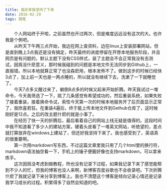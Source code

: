 ```yaml
---
title: 我庆幸我坚持了下来
date: 2016-02-29
tags: 随笔
---
```

　　个人网站终于开啦，之前虽然也开过两次，但是难度远远没有这次的大。也许我是个例吧。</br>
　　从昨天下午两三点开始，我边在网上查资料，边在linux上安装部署网站，但是直到晚上3点我还是没有搞定，昨天最终的进度停留在开啓本地服务阶段，并且网页是有问题的，默认主题下没有CSS样式，装了主题会不会正常我没有去测试，因爲没什麽意义，那时候我碰到的问题是本地文件无法同步到Github上，一直报错。<!--more-->所以本地就算正常了也没森麽用，根本发佈不了。做到这步的时候已经快3点了，加上前一天也是一两点睡的，所以就没有继续下去，洗漱了一下就睡觉了。</br>
　　今天7点多又醒过来了，躺倒8点多的时候又起来开始折腾。昨天我试过一堆命令，今天我筛选了一下，挑了几条感觉有希望成功的，然后重装系统，如果失败了接着重装，接着换命令试，索性今天第一次的时候本地服务开了后页面显示正常了，我欣喜若狂。在重装4遍后，终于能上传本地文件到Gethub仓库了，这时候刚好是12点。之后的改主题什麽的就是小事了。</br>
　　在经历了快一天的折腾后，最后看着自己的网站上线无疑是值得的。这段时间中我不知道看了多少人的建站方案，硬着头皮看了一堆英文网站，听绝望的，差点就打算放弃在windows上建站了，但还好我坚持下来了。我也感受到了，英语真的很重要啊。</br>
　　第一次用markdown写东西，不过这篇文章里我只用了几个html里的换行符，markdown语法抽空看一下，手机上的锤子便籤好像也支持markdown，可以拿来练手。</br>
　　这次因爲没考虑到做教程，所也没有记录下过程，如果我记录下来了感觉能帮到不少人的忙，但我的博客也没人来啊，新博客百度谷歌也不会收录吧。下次折腾什麽了我就记录下来分享到博客上。我也不清楚这个博客是倾向记录心情还是记录我学习成长的过程。积累得多了自然会知道的吧。